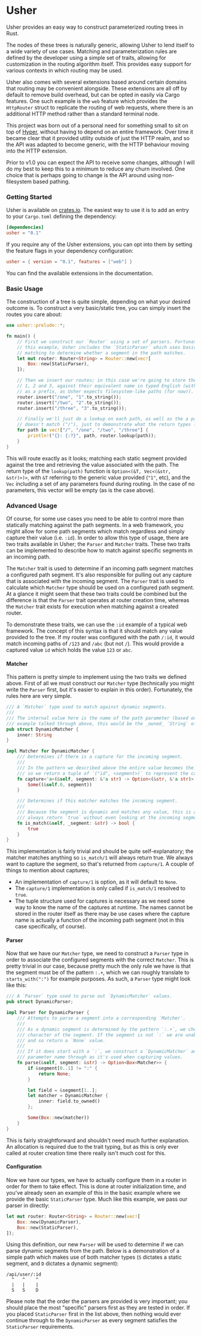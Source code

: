# Usher

Usher provides an easy way to construct parameterized routing trees in Rust.

The nodes of these trees is naturally generic, allowing Usher to lend itself
to a wide variety of use cases. Matching and parameterization rules are defined
by the developer using a simple set of traits, allowing for customization in
the routing algorithm itself. This provides easy support for various contexts
in which routing may be used.

Usher also comes with several extensions based around certain domains that
routing may be convenient alongside. These extensions are all off by default
to remove build overhead, but can be opted in easily via Cargo features. One
such example is the `web` feature which provides the `HttpRouter` struct to
replicate the routing of web requests, where there is an additional HTTP method
rather than a standard terminal node.

This project was born out of a personal need for something small to sit on top
of [Hyper](https://hyper.rs/), without having to depend on an entire framework.
Over time it became clear that it provided utility outside of just the HTTP realm,
and so the API was adapted to become generic, with the HTTP behaviour moving into
the HTTP extension.

Prior to v1.0 you can expect the API to receive some changes, although I will
do my best to keep this to a minimum to reduce any churn involved. One choice
that is perhaps going to change is the API around using non-filesystem based
pathing.

### Getting Started

Usher is available on [crates.io](https://crates.io/crates/usher). The easiest
way to use it is to add an entry to your `Cargo.toml` defining the dependency:

```toml
[dependencies]
usher = "0.1"
```

If you require any of the Usher extensions, you can opt into them by setting the
feature flags in your dependency configuration:

```toml
usher = { version = "0.1", features = ["web"] }
```

You can find the available extensions in the documentation.

### Basic Usage

The construction of a tree is quite simple, depending on what your desired outcome
is. To construct a very basic/static tree, you can simply insert the routes you
care about:

```rust
use usher::prelude::*;

fn main() {
    // First we construct our `Router` using a set of parsers. Fortunately for
    // this example, Usher includes the `StaticParser` which uses basic string
    // matching to determine whether a segment in the path matches.
    let mut router: Router<String> = Router::new(vec![
        Box::new(StaticParser),
    ]);

    // Then we insert our routes; in this case we're going to store the numbers
    // 1, 2 and 3, against their equivalent name in typed English (with a "/"
    // as a prefix, as Usher expects filesystem-like paths (for now)).
    router.insert("/one", "1".to_string());
    router.insert("/two", "2".to_string());
    router.insert("/three", "3".to_string());

    // Finally we'll just do a lookup on each path, as well as the a path which
    // doesn't match ("/"), just to demonstrate what the return types look like.
    for path in vec!["/", "/one", "/two", "/three"] {
        println!("{}: {:?}", path, router.lookup(path));
    }
}
```

This will route exactly as it looks; matching each static segment provided against
the tree and retrieving the value associated with the path. The return type of the
`lookup(path)` function is `Option<(&T, Vec<(&str, &str)>)>`, with `&T` referring
to the generic value provided (`"1"`, etc), and the `Vec` including a set of any
parameters found during routing. In the case of no parameters, this vector will be
empty (as is the case above).

### Advanced Usage

Of course, for some use cases you need to be able to control more than statically
matching against the path segments. In a web framework, you might allow for some
path segments which match regardless and simply capture their value (i.e. `:id`).
In order to allow this type of usage, there are two traits available in Usher; the
`Parser` and `Matcher` traits. These two traits can be implemented to describe how
to match against specific segments in an incoming path.

The `Matcher` trait is used to determine if an incoming path segment matches a
configured path segment. It's also responsible for pulling out any capture that
is associated with the incoming segment. The `Parser` trait is used to calculate
which `Matcher` type should be used on a configured path segment. At a glance it
might seem that these two traits could be combined but the difference is that the
`Parser` trait operates at router creation time, whereas the `Matcher` trait exists
for execution when matching against a created router.

To demonstrate these traits, we can use the `:id` example of a typical web framework.
The concept of this syntax is that it should match any value provided to the tree.
If my router was configured with the path `/:id`, it would match incoming paths of
`/123` and `/abc` (but not `/`). This would provide a captured value `id` which holds
the value `123` or `abc`.

#### Matcher

This pattern is pretty simple to implement using the two traits we defined above.
First of all we must construct our `Matcher` type (technically you might write the
`Parser` first, but it's easier to explain in this order). Fortunately, the rules
here are very simple.

```rust
/// A `Matcher` type used to match against dynamic segments.
///
/// The internal value here is the name of the path parameter (based on the
/// example talked through above, this would be the _owned_ `String` of `"id"`).
pub struct DynamicMatcher {
    inner: String
}

impl Matcher for DynamicMatcher {
    /// Determines if there is a capture for the incoming segment.
    ///
    /// In the pattern we described above the entire value becomes the capture,
    /// so we return a tuple of `("id", <segment>)` to represent the capture.
    fn capture<'a>(&self, segment: &'a str) -> Option<(&str, &'a str)> {
        Some((&self.0, segment))
    }

    /// Determines if this matcher matches the incoming segment.
    ///
    /// Because the segment is dynamic and matches any value, this is able to
    /// always return `true` without even looking at the incoming segment.
    fn is_match(&self, _segment: &str) -> bool {
        true
    }
}
```

This implementation is fairly trivial and should be quite self-explanatory; the
matcher matches anything so `is_match/1` will always return true. We always want
to capture the segment, so that's returned from `capture/1`. A couple of things
to mention about captures;

- An implementation of `capture/1` is option, as it will default to `None`.
- The `capture/1` implementation is only called if `is_match/1` resolved to `true`.
- The tuple structure used for captures is necessary as we need some way to know
  the name of the captures at runtime. The names cannot be stored in the router
  itself as there may be use cases where the capture name is actually a function
  of the incoming path segment (not in this case specifically, of course).

#### Parser

Now that we have our `Matcher` type, we need to construct a `Parser` type in
order to associate the configured segments with the correct `Matcher`. This is
pretty trivial in our case, because pretty much the only rule we have is that
the segment must be of the pattern `:.+`, which we can roughly translate to
`starts_with(":")` for example purposes. As such, a `Parser` type might look
like this:

```rust
/// A `Parser` type used to parse out `DynamicMatcher` values.
pub struct DynamicParser;

impl Parser for DynamicParser {
    /// Attempts to parse a segment into a corresponding `Matcher`.
    ///
    /// As a dynamic segment is determined by the pattern `:.+`, we check the first
    /// character of the segment. If the segment is not `:` we are unable to parse
    /// and so return a `None` value.
    ///
    /// If it does start with a `:`, we construct a `DynamicMatcher` and pass the
    /// parameter name through as it's used when capturing values.
    fn parse(&self, segment: &str) -> Option<Box<Matcher>> {
        if &segment[0..1] != ":" {
            return None;
        }

        let field = &segment[1..];
        let matcher = DynamicMatcher {
            inner: field.to_owned()
        };

        Some(Box::new(matcher))
    }
}
```

This is fairly straightforward and shouldn't need much further explanation. An
allocation is required due to the trait typing, but as this is only ever called
at router creation time there really isn't much cost for this.

#### Configuration

Now we have our types, we have to actually configure them in a router in order
for them to take effect. This is done at router initialization time, and you've
already seen an example of this in the basic example where we provide the basic
`StaticParser` type. Much like this example, we pass our parser in directly:

```rust
let mut router: Router<String> = Router::new(vec![
    Box::new(DynamicParser),
    Box::new(StaticParser),
]);
```

Using this definition, our new `Parser` will be used to determine if we can parse
dynamic segments from the path. Below is a demonstration of a simple path which
makes use of both matcher types (`S` dictates a static segment, and `D` dictates
a dynamic segment):

```
/api/user/:id
  ^   ^    ^
  |   |    |
  S   S    D
```

Please note that the order the parsers are provided is very important; you should
place the most "specific" parsers first as they are tested in order. If you placed
`StaticParser` first in the list above, then nothing would ever continue through to
the `DynamicParser` as every segment satisfies the `StaticParser` requirements.
